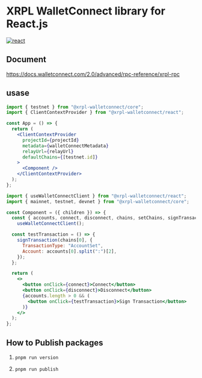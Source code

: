# XRPL WalletConnect library for React.js

[![react](https://badge.fury.io/js/@xrpl-walletconnect%2Freact.svg)](https://badge.fury.io/js/@xrpl-walletconnect%2Freact)

## Document

https://docs.walletconnect.com/2.0/advanced/rpc-reference/xrpl-rpc

## usase

```jsx
import { testnet } from "@xrpl-walletconnect/core";
import { ClientContextProvider } from "@xrpl-walletconnect/react";

const App = () => {
  return (
    <ClientContextProvider
      projectId={projectId}
      metadata={walletConnectMetadata}
      relayUrl={relayUrl}
      defaultChains={[testnet.id]}
    >
      <Component />
    </ClientContextProvider>
  );
};
```

```jsx
import { useWalletConnectClient } from "@xrpl-walletconnect/react";
import { mainnet, testnet, devnet } from "@xrpl-walletconnect/core";

const Component = ({ children }) => {
  const { accounts, connect, disconnect, chains, setChains, signTransaction } =
    useWalletConnectClient();

  const testTransaction = () => {
    signTransaction(chains[0], {
      TransactionType: "AccountSet",
      Account: accounts[0].split(":")[2],
    });
  };

  return (
    <>
      <button onClick={connect}>Connect</button>
      <button onClick={disconnect}>Disconnect</button>
      {accounts.length > 0 && (
        <button onClick={testTransaction}>Sign Transaction</button>
      )}
    </>
  );
};
```

## How to Publish packages

1. `pnpm run version`

2. `pnpm run publish`
